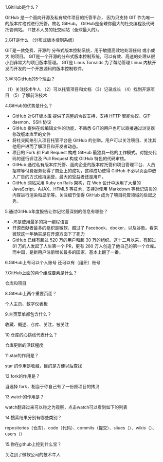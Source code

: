 1.GitHub是什么？

GitHub 是一个面向开源及私有软件项目的托管平台，
因为只支持 GIT 作为唯一的版本库格式进行托管，故名 GitHub。
GitHub是全球你最大的社交编程及代码托管网站。
IT技术人员的社交网站（全球最大的）。

2.GIT是什么 （分布式版本控制系统）

GIT是一款免费、开源的 分布式版本控制系统，用于敏捷高效地处理任何 或小或大 的项目。
GIT是一个开源的分布式版本控制系统，可以有效、高速的处理从很小到非常大的项目版本管理。
GIT是 Linus Torvalds 为了帮助管理 Linux 内核开发而开发的一个开放源码的版本控制软件。

3.学习GitHub的5个理由？

（1）关注技术牛人
（2）可以托管项目和文档
（3）记录成长
（4）找到开源项目
（5）了解前沿技术

4.GitHub的优势是什么？

*	GitHub 对GIT版本库 提供了完整的协议支持，支持 HTTP 智能协议、GIT-daemon、SSH 协议
*	GitHub 提供在线编辑文件的功能，不熟悉 GIT的用户也可以直接通过浏览器修改版本库里的文件
*	将社交网络引入项目托管平台是 GitHub 的创举。用户可以关注项目、关注其他用户进而了解项目和开发者动态。
*	项目的 Fork 和 Pull Request 构成 GitHub 最独具一格的工作模式。对提交代码的逐行评注及 Pull Request 构成 GitHub 特色的代码审核。
*	GitHub 通过私有版本库托管、面向企业的版本库托管和项目管理平台、人员招聘等付费服务获得了商业上的成功，这种成功使得 GitHub 不必以页面中嵌入广告的方式维持运营，最大的受益者还是用户。
*	GitHub 网站采用 Ruby on Rails 架构，在 Web 设计中运用了大量的 JavaScript、AJAX、HTML5 等技术，支持对使用 Markdown 等标记语言的内容进行渲染和显示等。关注细节使得 GitHub 成为了项目托管领域的后起之秀。

5.通过GitHub年度报告让你记忆最深刻的信息有哪些？

*	JS是使用最多的第一编程语言
*	开源贡献者最多的组织是微软，超过了 Facebook、docker，以及谷歌。看来微软这一年确实是在开源方面下了死力
*	GitHub 已经有超过 520 万的用户和超 30 万的组织。这十二月以来，有超过 81 万的人发起了人生第一个 PR，更有 280 万人创造了他自己的第一个仓库。　而中国，是新用户注册增长最多的国家，基本上翻了一番。

6.GitHub上有可以个人账号 还可以有（组织）账号

7.GitHub上面的两个组成要素是什么？

仓库和项目

8.GitHub上两个重要页面？

个人主页、数字仪表板

9.主页菜单都包含什么？

收藏、概述、仓库、关注，被关注

10.仓库的心跳线代表什么？

仓库更新的活跃程度

11.star的作用是？

star 的作用是收藏，目的是方便以后查找

12.fork的作用是？

当选择 fork，相当于你自己有了一份原项目的拷贝

13.watch的作用是？

watch翻译过来可以称之为观察，点击watch可以看到如下的列表

14.搜索结果分别有哪些类别？

repositories（仓库）、code（代码）、commits（提交）、siiues（）、wikis（）、users（）

15.你在github上挖到什么宝？

 关注到了微软公司的技术牛人 


